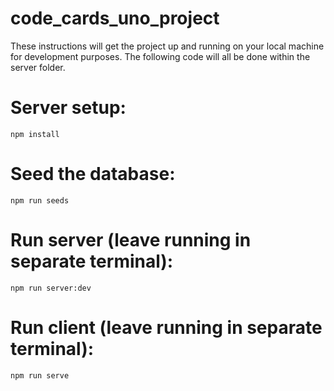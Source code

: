 # code_cards_uno_project

These instructions will get the project up and running on your local machine for development purposes. The following code will all be done within the server folder.

# Server setup:
```
npm install
```

# Seed the database:
```
npm run seeds
```

# Run server (leave running in separate terminal):
```
npm run server:dev
```

# Run client (leave running in separate terminal):
```
npm run serve
```
